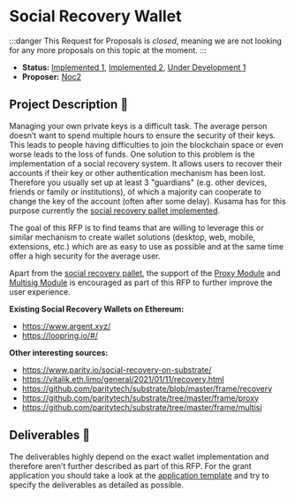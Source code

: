 # Social Recovery Wallet

:::danger
This Request for Proposals is _closed_, meaning we are not looking for any more proposals on this topic at the moment.
:::

* **Status:** [Implemented 1](https://github.com/w3f/Grants-Program/blob/master/applications/Plus-social-recovery-wallet.md), [Implemented 2](https://github.com/hypha-dao/hashed-wallet), [Under Development 1](https://github.com/w3f/Grants-Program/blob/master/applications/dauth_network.md)
* **Proposer:** [Noc2](https://github.com/Noc2)

## Project Description :page_facing_up: 

Managing your own private keys is a difficult task. The average person doesn’t want to spend multiple hours to ensure the security of their keys. This leads to people having difficulties to join the blockchain space or even worse leads to the loss of funds. One solution to this problem is the implementation of a social recovery system. It allows users to recover their accounts if their key or other authentication mechanism has been lost. Therefore you usually set up at least 3 "guardians" (e.g. other devices, friends or family or institutions), of which a majority can cooperate to change the key of the account (often after some delay). Kusama has for this purpose currently the [social recovery pallet implemented](https://github.com/paritytech/substrate/blob/master/frame/recovery). 

The goal of this RFP is to find teams that are willing to leverage this or similar mechanism to create wallet solutions (desktop, web, mobile, extensions, etc.) which are as easy to use as possible and at the same time offer a high security for the average user. 

Apart from the [social recovery pallet](https://github.com/paritytech/substrate/blob/master/frame/recovery), the support of the [Proxy Module](https://github.com/paritytech/substrate/tree/master/frame/proxy) and [Multisig Module](https://github.com/paritytech/substrate/tree/master/frame/multisig) is encouraged as part of this RFP to further improve the user experience. 

**Existing Social Recovery Wallets on Ethereum:** 
- https://www.argent.xyz/ 
- https://loopring.io/#/  

**Other interesting sources:** 
- https://www.parity.io/social-recovery-on-substrate/ 
- https://vitalik.eth.limo/general/2021/01/11/recovery.html 
- https://github.com/paritytech/substrate/blob/master/frame/recovery 
- https://github.com/paritytech/substrate/tree/master/frame/proxy 
- https://github.com/paritytech/substrate/tree/master/frame/multisi

## Deliverables :nut_and_bolt:

The deliverables highly depend on the exact wallet implementation and therefore aren’t further described as part of this RFP. For the grant application you should take a look at the [application template](https://github.com/w3f/Grants-Program/blob/master/applications/application-template.md#overview-1) and try to specify the deliverables as detailed as possible. 
